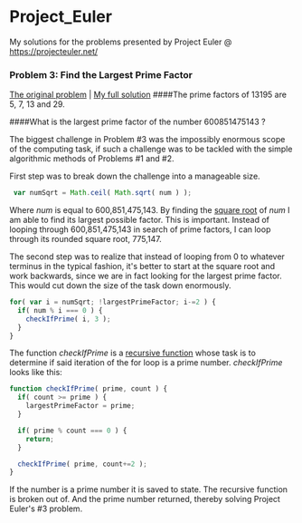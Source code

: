 # Project_Euler
My solutions for the problems presented by Project Euler @ https://projecteuler.net/

### Problem 3: Find the Largest Prime Factor
[The original problem](https://projecteuler.net/problem=3) | [My full solution](https://github.com/theYounger/Project_Euler/blob/master/3_LargestPrimeFactor.js)
####The prime factors of 13195 are 5, 7, 13 and 29.

####What is the largest prime factor of the number 600851475143 ?

The biggest challenge in Problem #3 was the impossibly enormous scope of the computing task, if such a challenge was to be tackled with the simple algorithmic methods of Problems #1 and #2.

First step was to break down the challenge into a manageable size. 
```javascript
 var numSqrt = Math.ceil( Math.sqrt( num ) );
```
Where *num* is equal to 600,851,475,143. By finding the [square root](http://mathworld.wolfram.com/SquareRoot.html) of *num* I am able to find its largest possible factor. This is important. Instead of looping through 600,851,475,143 in search of prime factors, I can loop through its rounded square root, 775,147.

The second step was to realize that instead of looping from 0 to whatever terminus in the typical fashion, it's better to start at the square root and work backwards, since we are in fact looking for the largest prime factor. This would cut down the size of the task down enormously.
```javascript
for( var i = numSqrt; !largestPrimeFactor; i-=2 ) {
  if( num % i === 0 ) {
    checkIfPrime( i, 3 );
  }
}
```
The function *checkIfPrime* is a [recursive function](http://www.integralist.co.uk/posts/js-recursion.html) whose task is to determine if said iteration of the for loop is a prime number. *checkIfPrime* looks like this:
```javascript
function checkIfPrime( prime, count ) {
  if( count >= prime ) {
    largestPrimeFactor = prime;
  }

  if( prime % count === 0 ) {
    return;
  }

  checkIfPrime( prime, count+=2 );
}
```
If the number is a prime number it is saved to state. The recursive function is broken out of. And the prime number returned, thereby solving Project Euler's #3 problem.
